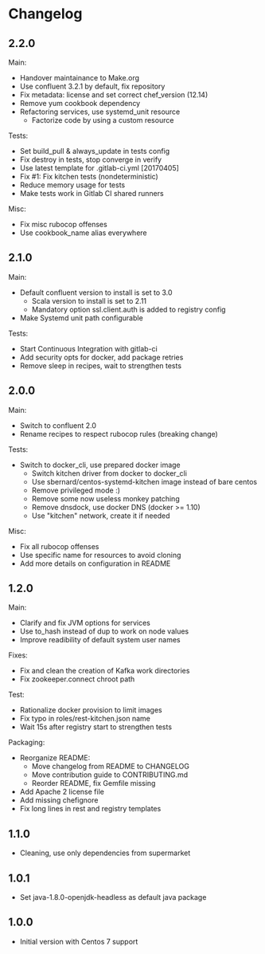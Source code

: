 Changelog
=========

2.2.0
-----

Main:

- Handover maintainance to Make.org
- Use confluent 3.2.1 by default, fix repository
- Fix metadata: license and set correct chef\_version (12.14)
- Remove yum cookbook dependency
- Refactoring services, use systemd\_unit resource
  + Factorize code by using a custom resource

Tests:

- Set build\_pull & always\_update in tests config
- Fix destroy in tests, stop converge in verify
- Use latest template for .gitlab-ci.yml [20170405]
- Fix #1: Fix kitchen tests (nondeterministic)
- Reduce memory usage for tests
- Make tests work in Gitlab CI shared runners

Misc:

- Fix misc rubocop offenses
- Use cookbook\_name alias everywhere

2.1.0
-----

Main:

- Default confluent version to install is set to 3.0
  + Scala version to install is set to 2.11
  + Mandatory option ssl.client.auth is added to registry config
- Make Systemd unit path configurable

Tests:

- Start Continuous Integration with gitlab-ci
- Add security opts for docker, add package retries
- Remove sleep in recipes, wait to strengthen tests

2.0.0
-----

Main:

- Switch to confluent 2.0
- Rename recipes to respect rubocop rules (breaking change)

Tests:

- Switch to docker\_cli, use prepared docker image
  + Switch kitchen driver from docker to docker\_cli
  + Use sbernard/centos-systemd-kitchen image instead of bare centos
  + Remove privileged mode :)
  + Remove some now useless monkey patching
  + Remove dnsdock, use docker DNS (docker >= 1.10)
  + Use "kitchen" network, create it if needed

Misc:

- Fix all rubocop offenses
- Use specific name for resources to avoid cloning
- Add more details on configuration in README

1.2.0
-----

Main:

- Clarify and fix JVM options for services
- Use to\_hash instead of dup to work on node values
- Improve readibility of default system user names

Fixes:

- Fix and clean the creation of Kafka work directories
- Fix zookeeper.connect chroot path

Test:

- Rationalize docker provision to limit images
- Fix typo in roles/rest-kitchen.json name
- Wait 15s after registry start to strengthen tests

Packaging:

- Reorganize README:
  + Move changelog from README to CHANGELOG
  + Move contribution guide to CONTRIBUTING.md
  + Reorder README, fix Gemfile missing
- Add Apache 2 license file
- Add missing chefignore
- Fix long lines in rest and registry templates

1.1.0
-----

- Cleaning, use only dependencies from supermarket

1.0.1
-----

- Set java-1.8.0-openjdk-headless as default java package

1.0.0
-----

- Initial version with Centos 7 support

